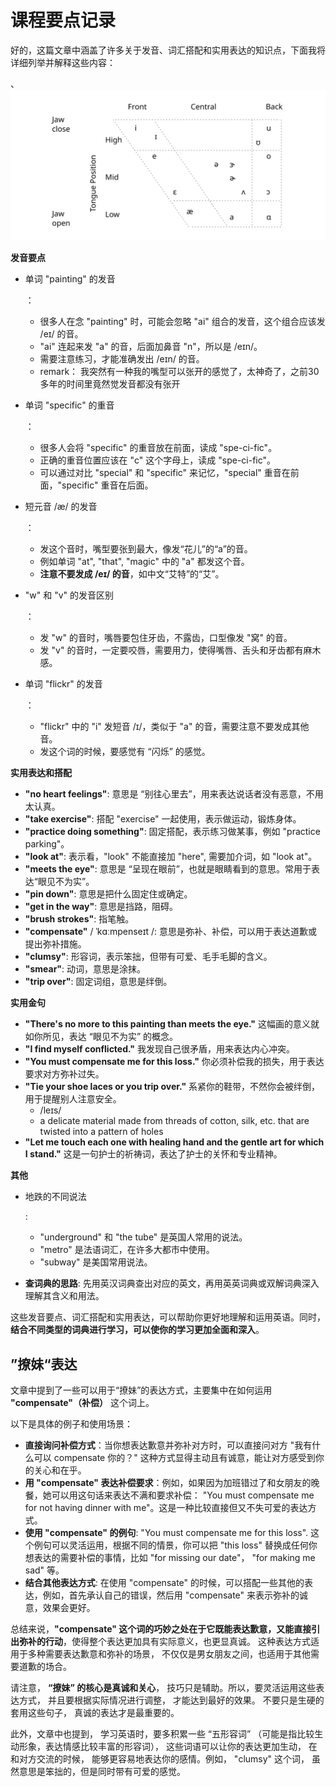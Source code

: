 # 课程要点记录



好的，这篇文章中涵盖了许多关于发音、词汇搭配和实用表达的知识点，下面我将详细列举并解释这些内容：

、![tongue-positions-of-vowels](assets/tongue-positions-of-vowels.svg)

**发音要点**

- 单词 "painting" 的发音

  ：

  - 很多人在念 "painting" 时，可能会忽略 "ai" 组合的发音，这个组合应该发 /eɪ/ 的音。
  - "ai" 连起来发 "a" 的音，后面加鼻音 "n"，所以是 /eɪn/。
  - 需要注意练习，才能准确发出 /eɪn/ 的音。
  - remark： 我突然有一种我的嘴型可以张开的感觉了，太神奇了，之前30多年的时间里竟然觉发音都没有张开

- 单词 "specific" 的重音

  ：

  - 很多人会将 "specific" 的重音放在前面，读成 "spe-ci-fic"。
  - 正确的重音位置应该在 "c" 这个字母上，读成 "spe-ci-fic"。
  - 可以通过对比 "special" 和 "specific" 来记忆，"special" 重音在前面，"specific" 重音在后面。

- 短元音 /æ/ 的发音

  ：

  - 发这个音时，嘴型要张到最大，像发“花儿”的“a”的音。
  - 例如单词 "at", "that", "magic" 中的 "a" 都发这个音。
  - **注意不要发成 /eɪ/ 的音**，如中文“艾特”的“艾”。

- "w" 和 "v" 的发音区别

  ：

  - 发 "w" 的音时，嘴唇要包住牙齿，不露齿，口型像发 "窝" 的音。
  - 发 "v" 的音时，一定要咬唇，需要用力，使得嘴唇、舌头和牙齿都有麻木感。

- 单词 "flickr" 的发音

  ：

  - "flickr" 中的 "i" 发短音 /ɪ/，类似于 "a" 的音，需要注意不要发成其他音。
  - 发这个词的时候，要感觉有 “闪烁” 的感觉。

**实用表达和搭配**

- **"no heart feelings"**:  意思是 “别往心里去”，用来表达说话者没有恶意，不用太认真。
- **"take exercise"**:  搭配 "exercise" 一起使用，表示做运动，锻炼身体。
- **"practice doing something"**: 固定搭配，表示练习做某事，例如 "practice parking"。
- **"look at"**:  表示看，"look" 不能直接加 "here", 需要加介词，如 "look at"。
- **"meets the eye"**: 意思是 “呈现在眼前”，也就是眼睛看到的意思。常用于表达“眼见不为实”。
- **"pin down"**: 意思是把什么固定住或确定。
- **"get in the way"**:  意思是挡路，阻碍。
- **"brush strokes"**:  指笔触。
- **"compensate"** / ˈkɑːmpenseɪt /:  意思是弥补、补偿，可以用于表达道歉或提出弥补措施。
- **"clumsy"**:  形容词，表示笨拙，但带有可爱、毛手毛脚的含义。
- **"smear"**:  动词，意思是涂抹。
- **"trip over"**:  固定词组，意思是绊倒。

**实用金句**

- **"There's no more to this painting than meets the eye."** 这幅画的意义就如你所见，表达 “眼见不为实” 的概念。
- **"I find myself conflicted."** 我发现自己很矛盾，用来表达内心冲突。
- **"You must compensate me for this loss."** 你必须补偿我的损失，用于表达要求对方弥补过失。
- **"Tie your shoe laces or you trip over."** 系紧你的鞋带，不然你会被绊倒，用于提醒别人注意安全。
  - /leɪs/ 
  -  a delicate material made from threads of cotton, silk, etc. that are twisted into a pattern of holes
- **"Let me touch each one with healing hand and the gentle art for which I stand."**  这是一句护士的祈祷词，表达了护士的关怀和专业精神。

**其他**

- 地跌的不同说法

  :

  - "underground" 和 "the tube" 是英国人常用的说法。
  - "metro" 是法语词汇，在许多大都市中使用。
  - "subway" 是美国常用说法。

- **查词典的思路**:  先用英汉词典查出对应的英文，再用英英词典或双解词典深入理解其含义和用法。

这些发音要点、词汇搭配和实用表达，可以帮助你更好地理解和运用英语。同时，**结合不同类型的词典进行学习，可以使你的学习更加全面和深入**。

## ”撩妹“表达

文章中提到了一些可以用于“撩妹”的表达方式，主要集中在如何运用 **"compensate"（补偿）** 这个词上。

以下是具体的例子和使用场景：

- **直接询问补偿方式**：当你想表达歉意并弥补对方时，可以直接问对方 "我有什么可以 compensate 你的？" 这种方式显得主动且有诚意，能让对方感受到你的关心和在乎。
- **用 "compensate" 表达补偿要求**：例如，如果因为加班错过了和女朋友的晚餐，她可以用这句话来表达不满和要求补偿： "You must compensate me for not having dinner with me"。这是一种比较直接但又不失可爱的表达方式。
- **使用 "compensate" 的例句**: "You must compensate me for this loss". 这个例句可以灵活运用，根据不同的情景，你可以把 "this loss" 替换成任何你想表达的需要补偿的事情，比如 "for missing our date"， "for making me sad" 等。
- **结合其他表达方式**: 在使用 "compensate" 的时候，可以搭配一些其他的表达，例如，首先承认自己的错误，然后用 "compensate" 来表示弥补的诚意，效果会更好。

总结来说，**"compensate" 这个词的巧妙之处在于它既能表达歉意，又能直接引出弥补的行动**，使得整个表达更加具有实际意义，也更显真诚。 这种表达方式适用于多种需要表达歉意和弥补的场景， 不仅仅是男女朋友之间，也适用于其他需要道歉的场合。

请注意， **“撩妹” 的核心是真诚和关心**， 技巧只是辅助。所以，要灵活运用这些表达方式， 并且要根据实际情况进行调整， 才能达到最好的效果。 不要只是生硬的套用这些句子， 真诚的表达才是最重要的。

此外，文章中也提到， 学习英语时，要多积累一些 “五形容词” （可能是指比较生动形象，表达情感比较丰富的形容词）， 这些词语可以让你的表达更加生动， 在和对方交流的时候， 能够更容易地表达你的感情。例如， "clumsy" 这个词， 虽然意思是笨拙的，但是同时带有可爱的感觉。